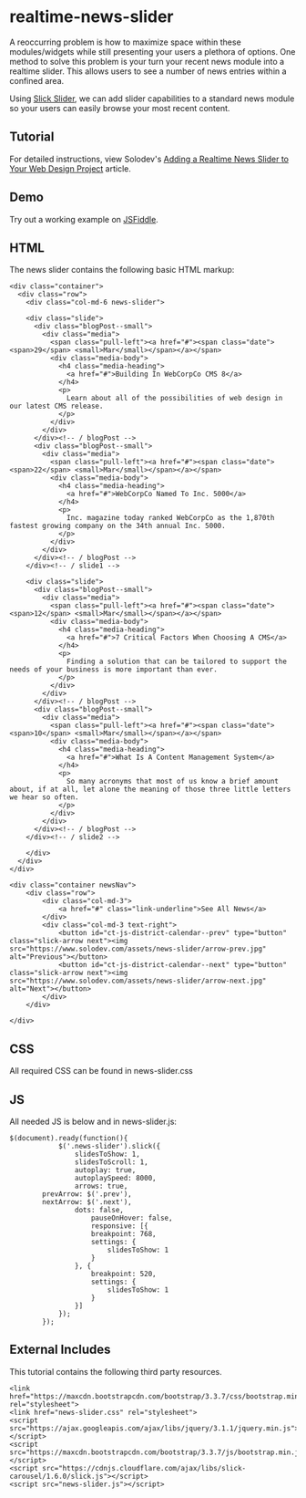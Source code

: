 # realtime-news-slider
A reoccurring problem is how to maximize space within these modules/widgets while still presenting your users a plethora of options. One method to solve this problem is your turn your recent news module into a realtime slider. This allows users to see a number of news entries within a confined area.

Using [Slick Slider](http://kenwheeler.github.io/slick/), we can add slider capabilities to a standard news module so your users can easily browse your most recent content.

## Tutorial

For detailed instructions, view Solodev's [Adding a Realtime News Slider to Your Web Design Project](https://www.solodev.com/blog/web-design/sliders/adding-a-realtime-news-slider-to-your-web-design-project.stml) article.

## Demo

Try out a working example on [JSFiddle](https://jsfiddle.net/solodev/36o96dm2/).

## HTML

The news slider contains the following basic HTML markup:
```
<div class="container">
  <div class="row">
    <div class="col-md-6 news-slider">
  
	<div class="slide">
	  <div class="blogPost--small">
		<div class="media">
		  <span class="pull-left"><a href="#"><span class="date"><span>29</span> <small>Mar</small></span></a></span>
		  <div class="media-body">
			<h4 class="media-heading">
			  <a href="#">Building In WebCorpCo CMS 8</a>
			</h4>
			<p>
			  Learn about all of the possibilities of web design in our latest CMS release.
			</p>
		  </div>
		</div>
	  </div><!-- / blogPost -->
	  <div class="blogPost--small">
		<div class="media">
		  <span class="pull-left"><a href="#"><span class="date"><span>22</span> <small>Mar</small></span></a></span>
		  <div class="media-body">
			<h4 class="media-heading">
			  <a href="#">WebCorpCo Named To Inc. 5000</a>
			</h4>
			<p>
			  Inc. magazine today ranked WebCorpCo as the 1,870th fastest growing company on the 34th annual Inc. 5000.
			</p>
		  </div>
		</div>
	  </div><!-- / blogPost -->
	</div><!-- / slide1 -->
	
	<div class="slide">
	  <div class="blogPost--small">
		<div class="media">
		  <span class="pull-left"><a href="#"><span class="date"><span>12</span> <small>Mar</small></span></a></span>
		  <div class="media-body">
			<h4 class="media-heading">
			  <a href="#">7 Critical Factors When Choosing A CMS</a>
			</h4>
			<p>
			  Finding a solution that can be tailored to support the needs of your business is more important than ever.
			</p>
		  </div>
		</div>
	  </div><!-- / blogPost -->
	  <div class="blogPost--small">
		<div class="media">
		  <span class="pull-left"><a href="#"><span class="date"><span>10</span> <small>Mar</small></span></a></span>
		  <div class="media-body">
			<h4 class="media-heading">
			  <a href="#">What Is A Content Management System</a>
			</h4>
			<p>
			  So many acronyms that most of us know a brief amount about, if at all, let alone the meaning of those three little letters we hear so often.
			</p>
		  </div>
		</div>
	  </div><!-- / blogPost -->
	</div><!-- / slide2 -->

    </div>
  </div>	
</div>

<div class="container newsNav">
	<div class="row">
		<div class="col-md-3">
			<a href="#" class="link-underline">See All News</a>
		</div>
		<div class="col-md-3 text-right">
			<button id="ct-js-district-calendar--prev" type="button" class="slick-arrow next"><img src="https://www.solodev.com/assets/news-slider/arrow-prev.jpg" alt="Previous"></button>
			<button id="ct-js-district-calendar--next" type="button" class="slick-arrow next"><img src="https://www.solodev.com/assets/news-slider/arrow-next.jpg" alt="Next"></button>
		</div>
	</div>
										
</div>
```
## CSS

All required CSS can be found in news-slider.css

## JS

All needed JS is below and in news-slider.js:
```
$(document).ready(function(){
			$('.news-slider').slick({
				slidesToShow: 1,
				slidesToScroll: 1,
				autoplay: true,
				autoplaySpeed: 8000,
				arrows: true,
        prevArrow: $('.prev'),
        nextArrow: $('.next'),
				dots: false,
					pauseOnHover: false,
					responsive: [{
					breakpoint: 768,
					settings: {
						slidesToShow: 1
					}
				}, {
					breakpoint: 520,
					settings: {
						slidesToShow: 1
					}
				}]
			});
		});
```

## External Includes

This tutorial contains the following third party resources.

```
<link href="https://maxcdn.bootstrapcdn.com/bootstrap/3.3.7/css/bootstrap.min.css" rel="stylesheet">
<link href="news-slider.css" rel="stylesheet">
<script src="https://ajax.googleapis.com/ajax/libs/jquery/3.1.1/jquery.min.js"></script>
<script src="https://maxcdn.bootstrapcdn.com/bootstrap/3.3.7/js/bootstrap.min.js"></script>
<script src="https://cdnjs.cloudflare.com/ajax/libs/slick-carousel/1.6.0/slick.js"></script>
<script src="news-slider.js"></script>
```


